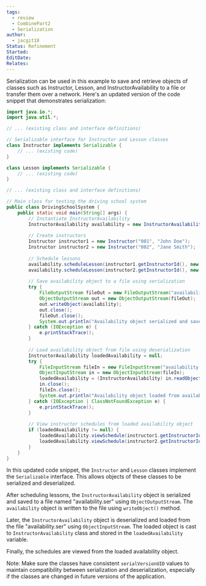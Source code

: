 ```yaml
---
tags:
  - review
  - CombinePart2
  - Serialization
author:
  - jacgit18
Status: Refinement
Started: 
EditDate: 
Relates:
---
```

Serialization can be used in this example to save and retrieve objects of classes such as Instructor, Lesson, and InstructorAvailability to a file or transfer them over a network. Here's an updated version of the code snippet that demonstrates serialization:

```java
import java.io.*;
import java.util.*;

// ... (existing class and interface definitions)

// Serializable interface for Instructor and Lesson classes
class Instructor implements Serializable {
    // ... (existing code)
}

class Lesson implements Serializable {
    // ... (existing code)
}

// ... (existing class and interface definitions)

// Main class for testing the driving school system
public class DrivingSchoolSystem {
    public static void main(String[] args) {
        // Instantiate InstructorAvailability
        InstructorAvailability availability = new InstructorAvailability();
        
        // Create instructors
        Instructor instructor1 = new Instructor("001", "John Doe");
        Instructor instructor2 = new Instructor("002", "Jane Smith");
        
        // Schedule lessons
        availability.scheduleLesson(instructor1.getInstructorId(), new Lesson("001", "Lesson 1", "Introduction to Driving", instructor1.getInstructorId()));
        availability.scheduleLesson(instructor2.getInstructorId(), new Lesson("002", "Lesson 2", "Defensive Driving Techniques", instructor2.getInstructorId()));
        
        // Save availability object to a file using serialization
        try {
            FileOutputStream fileOut = new FileOutputStream("availability.ser");
            ObjectOutputStream out = new ObjectOutputStream(fileOut);
            out.writeObject(availability);
            out.close();
            fileOut.close();
            System.out.println("Availability object serialized and saved to availability.ser");
        } catch (IOException e) {
            e.printStackTrace();
        }
        
        // Load availability object from file using deserialization
        InstructorAvailability loadedAvailability = null;
        try {
            FileInputStream fileIn = new FileInputStream("availability.ser");
            ObjectInputStream in = new ObjectInputStream(fileIn);
            loadedAvailability = (InstructorAvailability) in.readObject();
            in.close();
            fileIn.close();
            System.out.println("Availability object loaded from availability.ser");
        } catch (IOException | ClassNotFoundException e) {
            e.printStackTrace();
        }
        
        // View instructor schedules from loaded availability object
        if (loadedAvailability != null) {
            loadedAvailability.viewSchedule(instructor1.getInstructorId());
            loadedAvailability.viewSchedule(instructor2.getInstructorId());
        }
    }
}
```

In this updated code snippet, the `Instructor` and `Lesson` classes implement the `Serializable` interface. This allows objects of these classes to be serialized and deserialized.

After scheduling lessons, the `InstructorAvailability` object is serialized and saved to a file named "availability.ser" using `ObjectOutputStream`. The `availability` object is written to the file using `writeObject()` method.

Later, the `InstructorAvailability` object is deserialized and loaded from the file "availability.ser" using `ObjectInputStream`. The loaded object is cast to `InstructorAvailability` class and stored in the `loadedAvailability` variable.

Finally, the schedules are viewed from the loaded availability object.

Note: Make sure the classes have consistent `serialVersionUID` values to maintain compatibility between serialization and deserialization, especially if the classes are changed in future versions of the application.